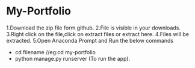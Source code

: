 # My-Portfolio
1.Download the zip file form github.
2.File is visible in your downloads.
3.Right click on the file,click on extract files or extract here.
4.Files will be extracted.
5.Open Anaconda Prompt and Run the below commands
- cd filename //eg:cd my-portfolio
- python manage.py runserver (To run the app).

   
